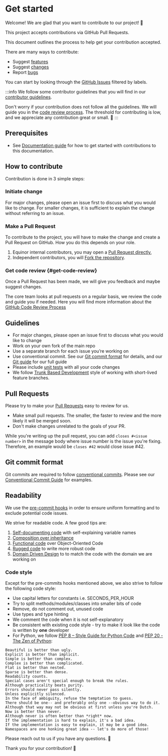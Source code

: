 # Get started

Welcome! We are glad that you want to contribute to our project! 💖

This project accepts contributions via GitHub Pull Requests.

This document outlines the process to help get your contribution accepted.

There are many ways to contribute:

* Suggest [features](https://github.com/equinor/ecalc/issues/new?assignees=&labels=&template=feature_request.md&title=)
* Suggest [changes](https://github.com/equinor/ecalc/issues/new?assignees=&labels=bug&template=code-maintainer.md&title=)
* Report [bugs](https://github.com/equinor/ecalc/issues/new?assignees=&labels=bug&template=bug_report.md&title=)

You can start by looking through the [GitHub Issues](https://github.com/equinor/ecalc/issues) filtered by labels.

:::info
We follow some contributor guidelines that you will find in our [contributor guidelines](#guidelines).

Don't worry if your contribution does not follow all the guidelines. We will guide you in the [code review process](#get-code-review).
The threshold for contributing is low, and we appreciate any contribution great or small. 🙏
:::

## Prerequisites
* See [Documentation guide](documentation-guide/documentation.md) for how to get started with contributions to this 
  documentation.

## How to contribute

Contribution is done in 3 simple steps:

### Initiate change

For major changes, please open an issue first to discuss what you would like to change. For smaller changes, it is sufficient
to explain the change without referring to an issue.

### Make a Pull Request
To contribute to the project, you will have to make the change and create a Pull Request on GitHub. How you do this depends on your role.

1. Equinor internal contributors, you may open a [Pull Request directly](guides/git.md#pull-requests),
2. Independent contributors, you will [Fork the repository](guides/git.md#fork-the-repository).

### Get code review {#get-code-review}
Once a Pull Request has been made, we will give you feedback and maybe suggest changes.

The core team looks at pull requests on a regular basis, we review the code and guide you if needed.
Here you will find more information about the
[GitHub Code Review Process](https://docs.github.com/en/pull-requests/collaborating-with-pull-requests/reviewing-changes-in-pull-requests/about-pull-request-reviews)

## Guidelines

* For major changes, please open an issue first to discuss what you would like to change
* Work on your own fork of the main repo
* Use a separate branch for each issue you’re working on
* Use conventional commit. See our [Git commit format](#git-commit-format) for details,
  and our [Git guide](guides/git.md) for our full guide
* Please include [unit tests](https://en.wikipedia.org/wiki/Unit_testing) with all your code changes
* We follow [Trunk Based Development](https://trunkbaseddevelopment.com/) style of working with short-lived feature
  branches.

## Pull Requests

Please try to make your [Pull Requests](https://docs.github.com/en/pull-requests/collaborating-with-pull-requests/proposing-changes-to-your-work-with-pull-requests/about-pull-requests) easy to review for us.

* Make small pull requests. The smaller, the faster to review and the more likely it will be merged soon.
* Don't make changes unrelated to the goals of your PR. 

While you're writing up the pull request, you can add `closes #<issue number>` in the message body where issue number
is the issue you're fixing. Therefore, an example would be `closes #42` would close issue #42.

## Git commit format
Git commits are required to follow [conventional commits](https://www.conventionalcommits.org/en/v1.0.0/). Please see
our [Conventional Commit Guide](guides/conventional_commits.md) for examples.

## Readability
We use the [pre-commit hooks](https://pre-commit.com/) in order to ensure uniform formatting and to exclude potential code issues.

We strive for readable code. A few good tips are:

1. [Self-documenting code](https://en.wikipedia.org/wiki/Self-documenting_code) with self-explaining variable names
2. [Composition over inheritance](https://en.wikipedia.org/wiki/Composition_over_inheritance)
3. [Functional code](https://en.wikipedia.org/wiki/Functional_programming) over Object-Oriented Code
4. [Rugged code](https://ruggedsoftware.org/) to write more robust code
5. [Domain Driven Design](https://en.wikipedia.org/wiki/Domain-driven_design) to to match the code with the domain we are working on

### Code style
Except for the pre-commits hooks mentioned above, we also strive to follow the following code style:

* Use capital letters for constants i.e. SECONDS_PER_HOUR
* Try to split methods/modules/classes into smaller bits of code
* Remove, do not comment out, unused code
* Use types and type hinting
* We comment the code when it is not self-explanatory
* Be consistent with existing code style - try to make it look like the code is written by **one** developer
* For Python, we follow [PEP 8 – Style Guide for Python Code](https://peps.python.org/pep-0008/) and [PEP 20 - The Zen of Python](https://peps.python.org/pep-0020/):

```
Beautiful is better than ugly.
Explicit is better than implicit.
Simple is better than complex.
Complex is better than complicated.
Flat is better than nested.
Sparse is better than dense.
Readability counts.
Special cases aren't special enough to break the rules.
Although practicality beats purity.
Errors should never pass silently.
Unless explicitly silenced.
In the face of ambiguity, refuse the temptation to guess.
There should be one-- and preferably only one --obvious way to do it.
Although that way may not be obvious at first unless you're Dutch.
Now is better than never.
Although never is often better than *right* now.
If the implementation is hard to explain, it's a bad idea.
If the implementation is easy to explain, it may be a good idea.
Namespaces are one honking great idea -- let's do more of those!
```

Please reach out to us if you have any questions. 👋

Thank you for your contribution! 🎉